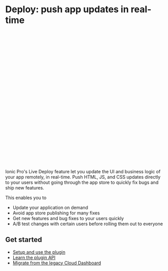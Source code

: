# Deploy: push app updates in real-time

<br>

<script src="https://fast.wistia.com/embed/medias/2702mkf530.jsonp" async></script>
<script src="https://fast.wistia.com/assets/external/E-v1.js" async></script>
<div class="wistia_embed wistia_async_2702mkf530" style="height:400px;width:640px">&nbsp;</div>

Ionic Pro's Live Deploy feature let you update the UI and business logic of your app remotely, in real-time. Push HTML, JS, and CSS updates directly to your users without going through the
app store to quickly fix bugs and ship new features.

This enables you to

* Update your application on demand
* Avoid app store publishing for many fixes
* Get new features and bug fixes to your users quickly
* A/B test changes with certain users before rolling them out to everyone

## Get started

* [Setup and use the plugin](/docs/pro/deploy/setup/)
* [Learn the plugin API](/docs/pro/deploy/plugin-api.html)
* [Migrate from the legacy Cloud Dashboard](/docs/pro/migration/live-updates.html)
